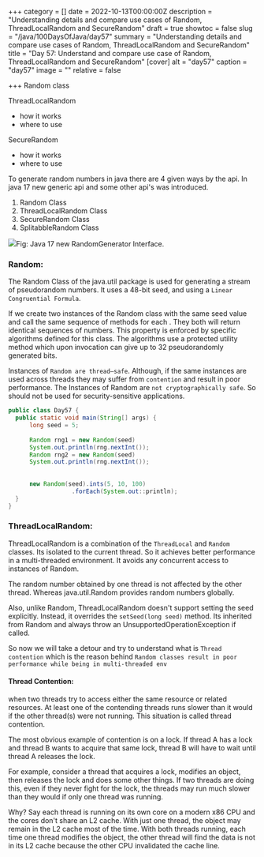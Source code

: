 +++
category = []
date = 2022-10-13T00:00:00Z
description = "Understanding details and compare use cases  of Random, ThreadLocalRandom and SecureRandom"
draft = true
showtoc = false
slug = "/java/100DaysOfJava/day57"
summary = "Understanding details and compare use cases  of Random, ThreadLocalRandom and SecureRandom"
title = "Day 57: Understand and compare use case of Random, ThreadLocalRandom and SecureRandom"
[cover]
alt = "day57"
caption = "day57"
image = ""
relative = false

+++
Random class

ThreadLocalRandom

* how it works
* where to use

SecureRandom

* how it works
* where to use

To generate random numbers in java there are 4 given ways by the api. In java 17 new generic api and some other api's was introduced.

1. Random Class
2. ThreadLocalRandom Class
3. SecureRandom Class
4. SplitabbleRandom Class

![](https://www.baeldung.com/wp-content/uploads/2022/01/2022-01-02-09_17_03-rng_old_api.png-_-Fotografije.png)Fig: Java 17 new RandomGenerator Interface.

### Random:

The Random Class of the java.util package is used for generating a stream of pseudorandom numbers. It uses a 48-bit seed, and using a `Linear Congruential Formula`.

If we create two instances of the Random class with the same seed value and call the same sequence of methods for each . They both will return identical sequences of numbers. This property is enforced by specific algorithms defined for this class. The algorithms use a protected utility method which upon invocation can give up to 32 pseudorandomly generated bits.

Instances of `Random are thread–safe`. Although, if the same instances are used across threads they may suffer from `contention` and result in poor performance. The Instances of Random are `not cryptographically safe`. So should not be used for security-sensitive applications.

```java
public class Day57 {
  public static void main(String[] args) {
  	  long seed = 5;
      
      Random rng1 = new Random(seed)
      System.out.println(rng.nextInt());
      Random rng2 = new Random(seed)
      System.out.println(rng.nextInt());
      
      
      new Random(seed).ints(5, 10, 100)
                  .forEach(System.out::println);
  }
}
```

### ThreadLocalRandom:

ThreadLocalRandom is a combination of the `ThreadLocal` and `Random` classes. Its isolated to the current thread. So it achieves better performance in a multi-threaded environment. It avoids any concurrent access to instances of Random.

The random number obtained by one thread is not affected by the other thread. Whereas java.util.Random provides random numbers globally.

Also, unlike Random, ThreadLocalRandom doesn't support setting the seed explicitly. Instead, it overrides the `setSeed(long seed)` method. Its inherited from Random and always throw an UnsupportedOperationException if called.


So now we will take a detour and try to understand what is `Thread contention` which is the reason behind `Random classes result in poor performance while being in multi-threaded env`


#### Thread Contention:

when two threads try to access either the same resource or related resources. At least one of the contending threads runs slower than it would if the other thread(s) were not running. This situation is called thread contention.

The most obvious example of contention is on a lock. If thread A has a lock and thread B wants to acquire that same lock, thread B will have to wait until thread A releases the lock.

For example, consider a thread that acquires a lock, modifies an object, then releases the lock and does some other things. If two threads are doing this, even if they never fight for the lock, the threads may run much slower than they would if only one thread was running.

Why? Say each thread is running on its own core on a modern x86 CPU and the cores don't share an L2 cache. With just one thread, the object may remain in the L2 cache most of the time. With both threads running, each time one thread modifies the object, the other thread will find the data is not in its L2 cache because the other CPU invalidated the cache line.

